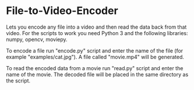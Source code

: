 # File-to-Video-Encoder
Lets you encode any file into a video and then read the data back from that video. For the scripts to work you need Python 3 and the following libraries: numpy, opencv, moviepy.

To encode a file run "encode.py" script and enter the name of the file (for example "examples/cat.jpg"). A file called "movie.mp4" will be generated. 

To read the encoded data from a movie run "read.py" script and enter the name of the movie. The decoded file will be placed in the same directory as the script.
